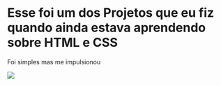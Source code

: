 <h1>Esse foi um dos Projetos que eu fiz quando ainda estava aprendendo sobre HTML e CSS</h1>

<p>Foi simples mas me impulsionou</p>

<img src="https://github.com/user-attachments/assets/8be0b19c-f691-4d8c-9855-b27f59edee0f">
